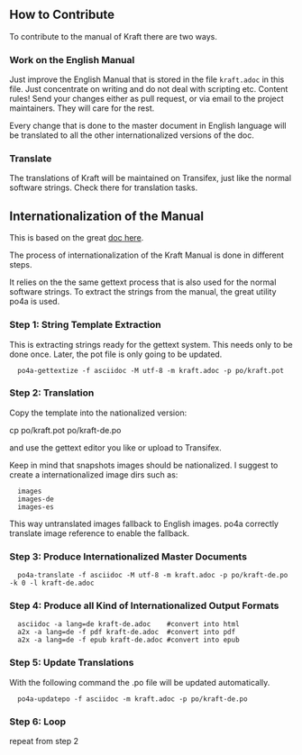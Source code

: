 ## How to Contribute

To contribute to the manual of Kraft there are two ways. 

### Work on the English Manual

Just improve the English Manual that is stored in the file `kraft.adoc` in this file.
Just concentrate on writing and do not deal with scripting etc. Content rules! 
Send your changes either as pull request, or via email to the project maintainers. 
They will care for the rest.

Every change that is done to the master document in English language will be translated
to all the other internationalized versions of the doc. 

### Translate

The translations of Kraft will be maintained on Transifex, just like the normal 
software strings. Check there for translation tasks.

## Internationalization of the Manual

This is based on the great [doc here](https://github.com/KiCad/kicad-doc/blob/master/doc_alternatives/README.adoc).

The process of internationalization of the Kraft Manual is done in different steps.

It relies on the the same gettext process that is also used for the normal software
strings. To extract the strings from the manual, the great utility po4a is used.

### Step 1: String Template Extraction

This is extracting strings ready for the gettext system. This needs only to
be done once. Later, the pot file is only going to be updated.

```
  po4a-gettextize -f asciidoc -M utf-8 -m kraft.adoc -p po/kraft.pot
```

### Step 2: Translation

Copy the template into the nationalized version:

 cp po/kraft.pot po/kraft-de.po

and use the gettext editor you like or upload to Transifex.

Keep in mind that snapshots images should be nationalized. I suggest to
create a internationalized image dirs such as:
```
  images
  images-de
  images-es
```
This way untranslated images fallback to English images. po4a
correctly translate image reference to enable the fallback.

### Step 3: Produce Internationalized Master Documents

```
  po4a-translate -f asciidoc -M utf-8 -m kraft.adoc -p po/kraft-de.po -k 0 -l kraft-de.adoc
```

### Step 4: Produce all Kind of Internationalized Output Formats

```
  asciidoc -a lang=de kraft-de.adoc    #convert into html
  a2x -a lang=de -f pdf kraft-de.adoc  #convert into pdf
  a2x -a lang=de -f epub kraft-de.adoc #convert into epub
```

### Step 5: Update Translations

With the following command the .po file will be updated automatically.

```
  po4a-updatepo -f asciidoc -m kraft.adoc -p po/kraft-de.po
```

### Step 6: Loop

repeat from step 2
